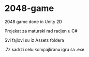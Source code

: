 # 2048-game
2048 game done in Unity 2D

Projekat za maturski rad radjen u C#

Svi fajlovi su iz Assets foldera

.7z sadrzi celu kompajliranu igru sa .exe
